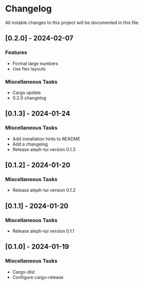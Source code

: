 # Changelog

All notable changes to this project will be documented in this file.

## [0.2.0] - 2024-02-07

### Features

- Format large numbers
- Use flex layouts

### Miscellaneous Tasks

- Cargo update
- 0.2.0 changelog

## [0.1.3] - 2024-01-24

### Miscellaneous Tasks

- Add installation hints to README
- Add a changelog
- Release aleph-tui version 0.1.3

## [0.1.2] - 2024-01-20

### Miscellaneous Tasks

- Release aleph-tui version 0.1.2

## [0.1.1] - 2024-01-20

### Miscellaneous Tasks

- Release aleph-tui version 0.1.1

## [0.1.0] - 2024-01-19

### Miscellaneous Tasks

- Cargo-dist
- Configure cargo-release

<!-- generated by git-cliff -->
